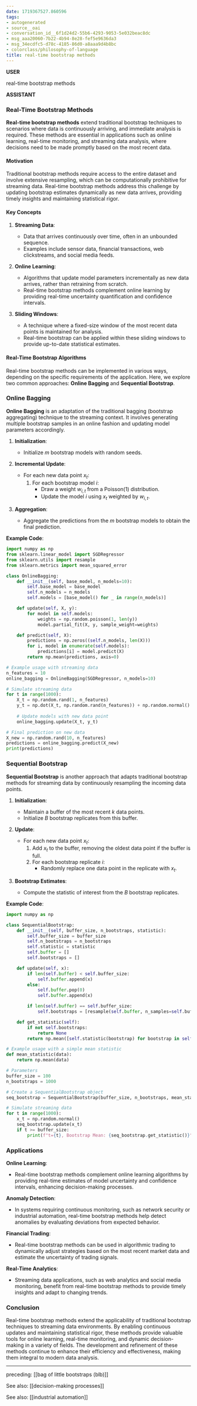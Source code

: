 ```yaml
---
date: 1719367527.860596
tags:
- autogenerated
- source__oai
- conversation_id__6f1d24d2-55b6-4293-9053-5e032beac8dc
- msg_aaa20060-7b22-4b94-8e28-fef5e9636da3
- msg_34ecdfc5-d78c-4185-86d0-a8aaa9d4b8bc
- colorclass/philosophy-of-language
title: real-time bootstrap methods
---
```


**USER**

real-time bootstrap methods


**ASSISTANT**

### Real-Time Bootstrap Methods

**Real-time bootstrap methods** extend traditional bootstrap techniques to scenarios where data is continuously arriving, and immediate analysis is required. These methods are essential in applications such as online learning, real-time monitoring, and streaming data analysis, where decisions need to be made promptly based on the most recent data.

#### Motivation

Traditional bootstrap methods require access to the entire dataset and involve extensive resampling, which can be computationally prohibitive for streaming data. Real-time bootstrap methods address this challenge by updating bootstrap estimates dynamically as new data arrives, providing timely insights and maintaining statistical rigor.

#### Key Concepts

1. **Streaming Data**:
   - Data that arrives continuously over time, often in an unbounded sequence.
   - Examples include sensor data, financial transactions, web clickstreams, and social media feeds.

2. **Online Learning**:
   - Algorithms that update model parameters incrementally as new data arrives, rather than retraining from scratch.
   - Real-time bootstrap methods complement online learning by providing real-time uncertainty quantification and confidence intervals.

3. **Sliding Windows**:
   - A technique where a fixed-size window of the most recent data points is maintained for analysis.
   - Real-time bootstrap can be applied within these sliding windows to provide up-to-date statistical estimates.

#### Real-Time Bootstrap Algorithms

Real-time bootstrap methods can be implemented in various ways, depending on the specific requirements of the application. Here, we explore two common approaches: **Online Bagging** and **Sequential Bootstrap**.

### Online Bagging

**Online Bagging** is an adaptation of the traditional bagging (bootstrap aggregating) technique to the streaming context. It involves generating multiple bootstrap samples in an online fashion and updating model parameters accordingly.

1. **Initialization**:
   - Initialize $m$ bootstrap models with random seeds.

2. **Incremental Update**:
   - For each new data point $x_t$:
     1. For each bootstrap model $i$:
        - Draw a weight $w_{i,t}$ from a Poisson(1) distribution.
        - Update the model $i$ using $x_t$ weighted by $w_{i,t}$.

3. **Aggregation**:
   - Aggregate the predictions from the $m$ bootstrap models to obtain the final prediction.

**Example Code**:

```python
import numpy as np
from sklearn.linear_model import SGDRegressor
from sklearn.utils import resample
from sklearn.metrics import mean_squared_error

class OnlineBagging:
    def __init__(self, base_model, n_models=10):
        self.base_model = base_model
        self.n_models = n_models
        self.models = [base_model() for _ in range(n_models)]

    def update(self, X, y):
        for model in self.models:
            weights = np.random.poisson(1, len(y))
            model.partial_fit(X, y, sample_weight=weights)

    def predict(self, X):
        predictions = np.zeros((self.n_models, len(X)))
        for i, model in enumerate(self.models):
            predictions[i] = model.predict(X)
        return np.mean(predictions, axis=0)

# Example usage with streaming data
n_features = 10
online_bagging = OnlineBagging(SGDRegressor, n_models=10)

# Simulate streaming data
for t in range(1000):
    X_t = np.random.rand(1, n_features)
    y_t = np.dot(X_t, np.random.rand(n_features)) + np.random.normal()
    
    # Update models with new data point
    online_bagging.update(X_t, y_t)

# Final prediction on new data
X_new = np.random.rand(10, n_features)
predictions = online_bagging.predict(X_new)
print(predictions)
```

### Sequential Bootstrap

**Sequential Bootstrap** is another approach that adapts traditional bootstrap methods for streaming data by continuously resampling the incoming data points.

1. **Initialization**:
   - Maintain a buffer of the most recent $k$ data points.
   - Initialize $B$ bootstrap replicates from this buffer.

2. **Update**:
   - For each new data point $x_t$:
     1. Add $x_t$ to the buffer, removing the oldest data point if the buffer is full.
     2. For each bootstrap replicate $i$:
        - Randomly replace one data point in the replicate with $x_t$.

3. **Bootstrap Estimates**:
   - Compute the statistic of interest from the $B$ bootstrap replicates.

**Example Code**:

```python
import numpy as np

class SequentialBootstrap:
    def __init__(self, buffer_size, n_bootstraps, statistic):
        self.buffer_size = buffer_size
        self.n_bootstraps = n_bootstraps
        self.statistic = statistic
        self.buffer = []
        self.bootstraps = []

    def update(self, x):
        if len(self.buffer) < self.buffer_size:
            self.buffer.append(x)
        else:
            self.buffer.pop(0)
            self.buffer.append(x)

        if len(self.buffer) == self.buffer_size:
            self.bootstraps = [resample(self.buffer, n_samples=self.buffer_size) for _ in range(self.n_bootstraps)]

    def get_statistic(self):
        if not self.bootstraps:
            return None
        return np.mean([self.statistic(bootstrap) for bootstrap in self.bootstraps])

# Example usage with a simple mean statistic
def mean_statistic(data):
    return np.mean(data)

# Parameters
buffer_size = 100
n_bootstraps = 1000

# Create a SequentialBootstrap object
seq_bootstrap = SequentialBootstrap(buffer_size, n_bootstraps, mean_statistic)

# Simulate streaming data
for t in range(1000):
    x_t = np.random.normal()
    seq_bootstrap.update(x_t)
    if t >= buffer_size:
        print(f"t={t}, Bootstrap Mean: {seq_bootstrap.get_statistic()}")
```

### Applications

**Online Learning**:
- Real-time bootstrap methods complement online learning algorithms by providing real-time estimates of model uncertainty and confidence intervals, enhancing decision-making processes.

**Anomaly Detection**:
- In systems requiring continuous monitoring, such as network security or industrial automation, real-time bootstrap methods help detect anomalies by evaluating deviations from expected behavior.

**Financial Trading**:
- Real-time bootstrap methods can be used in algorithmic trading to dynamically adjust strategies based on the most recent market data and estimate the uncertainty of trading signals.

**Real-Time Analytics**:
- Streaming data applications, such as web analytics and social media monitoring, benefit from real-time bootstrap methods to provide timely insights and adapt to changing trends.

### Conclusion

Real-time bootstrap methods extend the applicability of traditional bootstrap techniques to streaming data environments. By enabling continuous updates and maintaining statistical rigor, these methods provide valuable tools for online learning, real-time monitoring, and dynamic decision-making in a variety of fields. The development and refinement of these methods continue to enhance their efficiency and effectiveness, making them integral to modern data analysis.


---

preceding: [[bag of little bootstraps (blb)]]

See also: [[decision-making processes]]


See also: [[industrial automation]]
